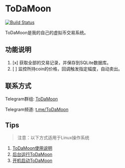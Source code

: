 # ToDaMoon 
[![Build Status](https://travis-ci.org/aQuaYi/ToDaMoon.svg?branch=master)](https://travis-ci.org/aQuaYi/ToDaMoon)

ToDaMoon是我的自己的虚拟币交易系统。

## 功能说明
1. [x] 获取全部的交易记录，并保存到SQLite数据库。
1. [ ] 监控所持coin的价格，回调触发指定幅度，自动卖出。

## 联系方式

Telegram群组: [ToDaMoon](https://t.me/joinchat/AAAAAA2Tgxx5POA_Chzq-w)

Telegram频道: [t.me/ToDaMoon](https://t.me/ToDaMoon)

## Tips
>注意：以下方式适用于Linux操作系统
1. [ToDaMoon使用说明](./Tips/How-to-use-ToDaMoon.md)
1. [后台运行ToDaMoon](./Tips/Run-TDM-in-Background.md)
1. [开机启动ToDaMoon](./Tips/Run-TDM-at-Startup.md)
